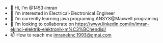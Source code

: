 - 👋 Hi, I’m @1453-imran
- 👀 I’m interested in Electrical-Electronical Engineer
- 🌱 I’m currently learning java programing,ANSYS@Maxwell programing
- 💞️ I’m looking to collaborate on https://www.linkedin.com/in/imran-ekinci-elektrik-elektronik-m%C3%BChendisi/
- 📫 How to reach me imraneknc.1993@gmai.com

<!---
1453-imran/1453-imran is a ✨ special ✨ repository because its `README.md` (this file) appears on your GitHub profile.
You can click the Preview link to take a look at your changes.
--->
